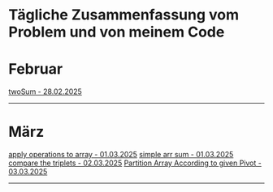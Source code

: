# Tägliche Zusammenfassung vom Problem und von meinem Code

# Februar

[twoSum - 28.02.2025](feb/28.02.2025/README.md)<hr/>

# März

[apply operations to array - 01.03.2025](mar/01.03.2025/README.md)
[simple arr sum - 01.03.2025](mar/01.03.2025/README.md)
[compare the triplets - 02.03.2025](mar/02.03.2025/README.md)
[Partition Array According to given Pivot - 03.03.2025](mar/03.03.2025/README.md)

<hr/>
